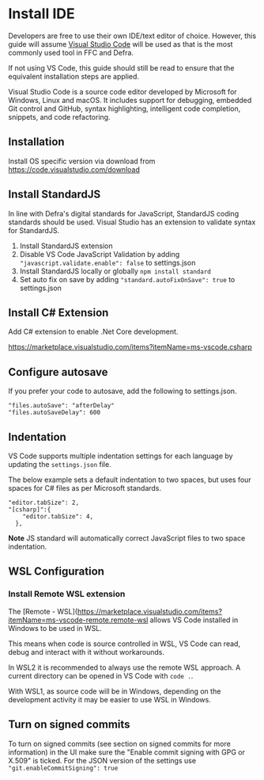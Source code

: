 # Install IDE

Developers are free to use their own IDE/text editor of choice.  However, this guide will assume [Visual Studio Code](https://code.visualstudio.com/) will be used as that is the most commonly used tool in FFC and Defra.

If not using VS Code, this guide should still be read to ensure that the equivalent installation steps are applied.

Visual Studio Code is a source code editor developed by Microsoft for Windows, Linux and macOS. It includes support for debugging, embedded Git control and GitHub, syntax highlighting, intelligent code completion, snippets, and code refactoring.

## Installation

Install OS specific version via download from https://code.visualstudio.com/download

## Install StandardJS

In line with Defra's digital standards for JavaScript, StandardJS coding standards should be used. Visual Studio has an extension to validate syntax for StandardJS.
1. Install StandardJS extension
1. Disable VS Code JavaScript Validation by adding `"javascript.validate.enable": false` to settings.json
1. Install StandardJS locally or globally
  `npm install standard`
1. Set auto fix on save by adding `"standard.autoFixOnSave": true` to settings.json

## Install C# Extension

Add C# extension to enable .Net Core development.

https://marketplace.visualstudio.com/items?itemName=ms-vscode.csharp

## Configure autosave

If you prefer your code to autosave, add the following to settings.json.

```
"files.autoSave": "afterDelay"
"files.autoSaveDelay": 600
```

## Indentation

VS Code supports multiple indentation settings for each language by updating the `settings.json` file.

The below example sets a default indentation to two spaces, but uses four spaces for C# files as per Microsoft standards.

```
"editor.tabSize": 2,
"[csharp]":{
    "editor.tabSize": 4,
  },
```

**Note** JS standard will automatically correct JavaScript files to two space indentation.

## WSL Configuration
### Install Remote WSL extension

The [Remote - WSL](https://marketplace.visualstudio.com/items?itemName=ms-vscode-remote.remote-wsl allows VS Code installed in Windows to be used in WSL.

This means when code is source controlled in WSL, VS Code can read, debug and interact with it without workarounds.

In WSL2 it is recommended to always use the remote WSL approach.  A current directory can be opened in VS Code with `code .`.

With WSL1, as source code will be in Windows, depending on the development activity it may be easier to use WSL in Windows.

## Turn on signed commits

To turn on signed commits (see section on signed commits for more information) in the UI make sure the "Enable commit signing with GPG or X.509" is ticked. For the JSON version of the settings use `"git.enableCommitSigning": true`
